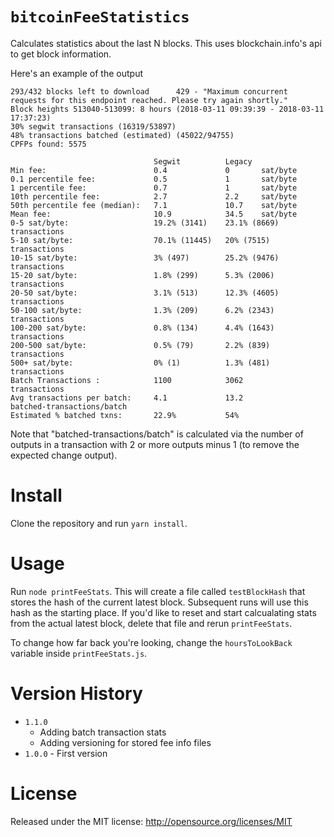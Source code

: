 
`bitcoinFeeStatistics`
=====

Calculates statistics about the last N blocks. This uses blockchain.info's api to get block information.

Here's an example of the output

```
293/432 blocks left to download      429 - "Maximum concurrent requests for this endpoint reached. Please try again shortly."
Block heights 513040-513099: 8 hours (2018-03-11 09:39:39 - 2018-03-11 17:37:23)
30% segwit transactions (16319/53897)
48% transactions batched (estimated) (45022/94755)
CPFPs found: 5575

                                Segwit          Legacy
Min fee:                        0.4             0       sat/byte
0.1 percentile fee:             0.5             1       sat/byte
1 percentile fee:               0.7             1       sat/byte
10th percentile fee:            2.7             2.2     sat/byte
50th percentile fee (median):   7.1             10.7    sat/byte
Mean fee:                       10.9            34.5    sat/byte
0-5 sat/byte:                   19.2% (3141)    23.1% (8669)    transactions
5-10 sat/byte:                  70.1% (11445)   20% (7515)      transactions
10-15 sat/byte:                 3% (497)        25.2% (9476)    transactions
15-20 sat/byte:                 1.8% (299)      5.3% (2006)     transactions
20-50 sat/byte:                 3.1% (513)      12.3% (4605)    transactions
50-100 sat/byte:                1.3% (209)      6.2% (2343)     transactions
100-200 sat/byte:               0.8% (134)      4.4% (1643)     transactions
200-500 sat/byte:               0.5% (79)       2.2% (839)      transactions
500+ sat/byte:                  0% (1)          1.3% (481)      transactions
Batch Transactions :            1100            3062            transactions
Avg transactions per batch:     4.1             13.2            batched-transactions/batch
Estimated % batched txns:       22.9%           54%
```

Note that "batched-transactions/batch" is calculated via the number of outputs in a transaction with 2 or more outputs minus 1 (to remove the expected change output).

Install
=======

Clone the repository and run `yarn install`.

Usage
======

Run `node printFeeStats`. This will create a file called `testBlockHash` that stores the hash of the current latest block. Subsequent runs will use this hash as the starting place. If you'd like to reset and start calcualating stats from the actual latest block, delete that file and rerun `printFeeStats`.

To change how far back you're looking, change the `hoursToLookBack` variable inside `printFeeStats.js`.

Version History
===============

* `1.1.0`
    * Adding batch transaction stats
    * Adding versioning for stored fee info files
* `1.0.0` - First version

License
=======
Released under the MIT license: http://opensource.org/licenses/MIT
